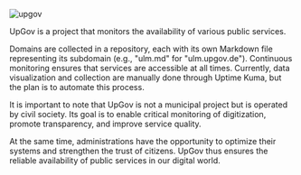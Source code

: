![upgov](https://github.com/dieerkenntnis/upgov/assets/107880334/544f46fa-7ab2-45b6-91f0-71e7b9e5acea)


UpGov is a project that monitors the availability of various public services.

Domains are collected in a repository, each with its own Markdown file representing its subdomain (e.g., "ulm.md" for "ulm.upgov.de"). Continuous monitoring ensures that services are accessible at all times. Currently, data visualization and collection are manually done through Uptime Kuma, but the plan is to automate this process.

It is important to note that UpGov is not a municipal project but is operated by civil society. Its goal is to enable critical monitoring of digitization, promote transparency, and improve service quality.

At the same time, administrations have the opportunity to optimize their systems and strengthen the trust of citizens. UpGov thus ensures the reliable availability of public services in our digital world.


